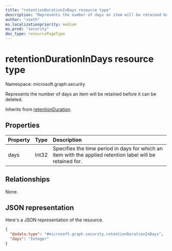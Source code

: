 ```yaml
---
title: "retentionDurationInDays resource type"
description: "Represents the number of days an item will be retained before it can be deleted"
author: "sseth"
ms.localizationpriority: medium
ms.prod: "security"
doc_type: resourcePageType
---
```


# retentionDurationInDays resource type

Namespace: microsoft.graph.security

Represents the number of days an item will be retained before it can be deleted.


Inherits from [retentionDuration](../resources/security-retentionduration.md).

## Properties
|Property|Type|Description|
|:---|:---|:---|
|days|Int32|Specifies the time period in days for which an item with the applied retention label will be retained for.|

## Relationships
None.

## JSON representation
Here's a JSON representation of the resource.
<!-- {
  "blockType": "resource",
  "@odata.type": "microsoft.graph.security.retentionDurationInDays"
}
-->
``` json
{
  "@odata.type": "#microsoft.graph.security.retentionDurationInDays",
  "days": "Integer"
}
```
